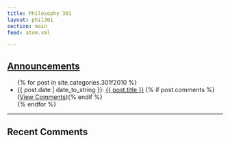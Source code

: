 ```yaml
---
title: Philosophy 301
layout: phil301
section: main
feed: atom.xml

---
```



<article class="postindex">
    
<h1><a href="announcements">Announcements</a></h1>

<ul>
{% for post in site.categories.301f2010 %}
<li><span class="postdate">{{ post.date | date_to_string }}</span>: <a class="title" href="{{ post.url }}">{{ post.title }}</a>  {% if post.comments %}<span class="comments">(<a href="{{ post.url }}#disqus_thread">View Comments</a>)</span>{% endif %} </li>
{% endfor %}
</ul>
</article>

<hr>

<article>
<div id="recentcomments" class="dsq-widget">
    <h1>Recent Comments</h1>
    <script type="text/javascript" src="http://disqus.com/forums/301/recent_comments_widget.js?num_items=5&hide_avatars=0&avatar_size=24&excerpt_length=200&disqus_category_id=342571">
    </script>
</div>
</article>

